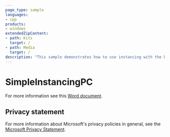 ```yaml
---
page_type: sample
languages:
- cpp
products:
- windows
extendedZipContent:
- path: Kits
  target: /
- path: Media
  target: /
description: "This sample demonstrates how to use instancing with the Direct3D 11 API."
---
```


# SimpleInstancingPC

For more information see this [Word document](https://github.com/microsoft/Xbox-ATG-Samples/blob/master/PCSamples/IntroGraphics/SimpleInstancingPC/Readme.docx).

## Privacy statement

For more information about Microsoft's privacy policies in general, see the [Microsoft Privacy Statement](https://privacy.microsoft.com/privacystatement/).
